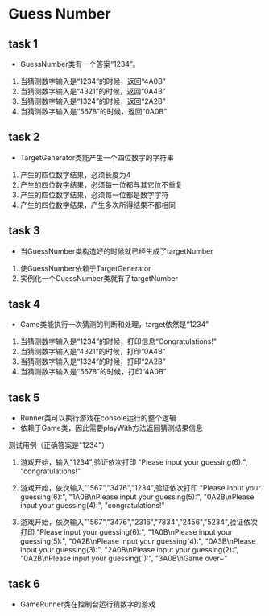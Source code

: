 # Guess Number

## task 1
* GuessNumber类有一个答案“1234”。

1. 当猜测数字输入是“1234”的时候，返回“4A0B”
2. 当猜测数字输入是“4321”的时候，返回“0A4B”
3. 当猜测数字输入是“1324”的时候，返回“2A2B”
4. 当猜测数字输入是“5678”的时候，返回“0A0B”

## task 2
* TargetGenerator类能产生一个四位数字的字符串

1. 产生的四位数字结果，必须长度为4
2. 产生的四位数字结果，必须每一位都与其它位不重复
3. 产生的四位数字结果，必须每一位都是数字字符
4. 产生的四位数字结果，产生多次所得结果不都相同

## task 3
* 当GuessNumber类构造好的时候就已经生成了targetNumber

1. 使GuessNumber依赖于TargetGenerator
2. 实例化一个GuessNumber类就有了targetNumber

## task 4
* Game类能执行一次猜测的判断和处理，target依然是“1234”

1. 当猜测数字输入是“1234”的时候，打印信息“Congratulations!”
1. 当猜测数字输入是“4321”的时候，打印“0A4B”
1. 当猜测数字输入是“1324”的时候，打印“2A2B”
1. 当猜测数字输入是“5678”的时候，打印“4A0B”

## task 5
* Runner类可以执行游戏在console运行的整个逻辑
* 依赖于Game类，因此需要playWith方法返回猜测结果信息

测试用例（正确答案是"1234"）
1. 游戏开始，输入"1234",验证依次打印
"Please input your guessing(6):",
"congratulations!"

2. 游戏开始，依次输入"1567","3476","1234",验证依次打印
"Please input your guessing(6):",
"1A0B\nPlease input your guessing(5):",
"0A2B\nPlease input your guessing(4):",
"congratulations!"

3. 游戏开始，依次输入"1567","3476","2316","7834","2456","5234",验证依次打印
"Please input your guessing(6):",
"1A0B\nPlease input your guessing(5):",
"0A2B\nPlease input your guessing(4):",
"0A3B\nPlease input your guessing(3):",
"2A0B\nPlease input your guessing(2):",
"0A2B\nPlease input your guessing(1):",
"3A0B\nGame over~"

## task 6
* GameRunner类在控制台运行猜数字的游戏